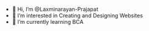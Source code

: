 - 👋 Hi, I’m @Laxminarayan-Prajapat
- 👀 I’m interested in Creating and Designing Websites
- 🌱 I’m currently learning BCA
